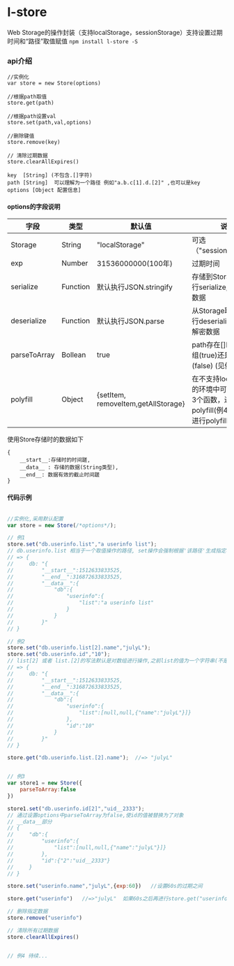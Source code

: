 # l-store
Web Storage的操作封装（支持localStorage，sessionStorage）支持设置过期时间和“路径”取值赋值
`npm install l-store -S`

### api介绍
```
//实例化
var store = new Store(options)  

//根据path取值
store.get(path)

//根据path设置val
store.set(path,val,options)

//删除键值
store.remove(key)

// 清除过期数据
store.clearAllExpires()

key  [String] (不包含.[]字符)
path [String]  可以理解为一个路径 例如"a.b.c[1].d.[2]" ,也可以是key
options [Object 配置信息]
```
#### options的字段说明
|字段|类型|默认值|说明|
|-----|-----|-----|-----|
|Storage|String|"localStorage"|可选（"sessionStorage"）|
|exp|Number|31536000000(100年)|过期时间|
|serialize|Function|默认执行JSON.stringify|存储到Storage时会执行serialize,可用于加密数据|
|deserialize|Function|默认执行JSON.parse|从Storage取出来会执行deserialize,可用于解密数据|
|parseToArray|Bollean|true|path存在[]时,解析为数组(true)还是对象(false) (见例3)|
|polyfill|Object| {setItem, removeItem,getAllStorage}|在不支持localStorage的环境中可以通过实现3个函数，进行polyfill(例4用cookie进行polyfill)| 

使用Store存储时的数据如下
```
{
    __start__:存储时的时间蹉,
    __data__ : 存储的数据(String类型),
    __end__: 数据有效的截止时间蹉
}
```

#### 代码示例
```javascript

//实例化,采用默认配置
var store = new Store(/*options*/);   

// 例1
store.set("db.userinfo.list","a userinfo list");
// db.userinfo.list 相当于一个取值操作的路径, set操作会强制根据'该路径'生成指定格式的对象(如下)
// => {
//     db: "{
//         "__start__":1512633833525,
//         "__end__":316872633833525,
//         "__data__":{
//             "db":{
//                 "userinfo":{
//                     "list":"a userinfo list"
//                 }
//             }
//         }"
// }

// 例2
store.set("db.userinfo.list[2].name","julyL");
store.set("db.userinfo.id","10");
// list[2] 或者 list.[2]的写法默认是对数组进行操作,之前list的值为一个字符串(不是数组),会强制生成数组进行赋值 (也可以生成对象而不生成数组 见例3)
// => {
//     db: "{
//         "__start__":1512633833525,
//         "__end__":316872633833525,
//         "__data__":{
//             "db":{
//                 "userinfo":{
//                     "list":[null,null,{"name":"julyL"}]}
//                 },
//                 "id":"10"
//             }
//         }"
// }

store.get("db.userinfo.list.[2].name");  //=> "julyL"


// 例3
var store1 = new Store({
    parseToArray:false     
})

store1.set("db.userinfo.id[2]","uid__2333");
// 通过设置options中parseToArray为false,使id的值被替换为了对象
// __data__部分   
// {
//     "db":{
//         "userinfo":{
//             "list":[null,null,{"name":"julyL"}]}
//         },
//         "id":{"2":"uid__2333"}
//     }
// }

store.set("userinfo.name","julyL",{exp:60})   //设置60s的过期之间

store.get("userinfo")   //=>"julyL"  如果60s之后再进行store.get("userinfo")则会删除这条数据并且返回undefined

// 删除指定数据
store.remove("userinfo")  

// 清除所有过期数据
store.clearAllExpires()


// 例4 待续...


```